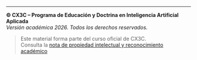 ---

**© CX3C – Programa de Educación y Doctrina en Inteligencia Artificial Aplicada**  
*Versión académica 2026. Todos los derechos reservados.*  
> Este material forma parte del curso oficial de CX3C.  
> Consulta la [nota de propiedad intelectual y reconocimiento académico](../docs/licencia_cx3c.md)
